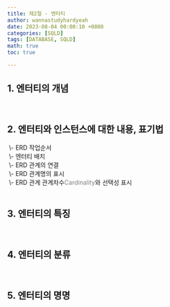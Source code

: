 ```yaml
---
title: 제2절 - 엔터티
author: wannastudyhardyeah
date: 2023-08-04 00:00:10 +0800
categories: [SQLD]
tags: [DATABASE, SQLD]
math: true
toc: true

---
```

<h2>1. 엔터티의 개념</h2>

<br>
<h2>2. 엔터티와 인스턴스에 대한 내용, 표기법</h2>
&nbsp;\- ERD 작업순서<br>
&nbsp;\- 엔터티 배치<br>
&nbsp;\- ERD 관계의 연결<br>
&nbsp;\- ERD 관계명의 표시<br>
&nbsp;\- ERD 관계 관계차수<span style="color: #808080;">Cardinality</span>와 선택성 표시<br>

<br>
<h2>3. 엔터티의 특징</h2>

<br>
<h2>4. 엔터티의 분류</h2>

<br>
<h2>5. 엔터티의 명명</h2>
